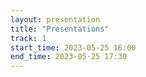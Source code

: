 ```yaml
---
layout: presentation
title: "Presentations"
track: 1
start_time: 2023-05-25 16:00
end_time: 2023-05-25 17:30
---
```


